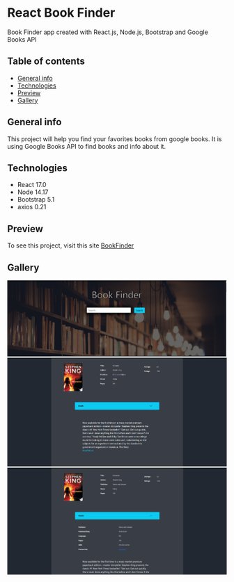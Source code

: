 # React Book Finder

Book Finder app created with React.js, Node.js, Bootstrap and Google Books API

## Table of contents
* [General info](#general-info)
* [Technologies](#technologies)
* [Preview](#Preview)
* [Gallery](#Gallery)

## General info
This project will help you find your favorites books from google books. It is using Google Books API to 
find books and info about it. 

## Technologies
* React 17.0
* Node 14.17
* Bootstrap 5.1
* axios 0.21

## Preview
To see this project, visit this site [BookFinder](https://react-books-finder-by-bileq.herokuapp.com/)

## Gallery
![Header](./src/media/readmeMedia/Header.png)
![Book](./src/media/readmeMedia/Book.png)
![Details](./src/media/readmeMedia/Details.png)